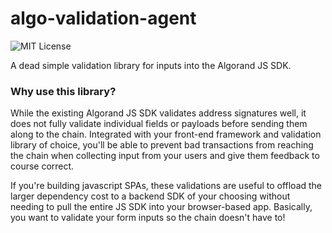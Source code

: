 # algo-validation-agent

![MIT License](https://img.shields.io/github/license/algonaut/algo-validation-agent?label=License)

A dead simple validation library for inputs into the Algorand JS SDK.

### Why use this library?

While the existing Algorand JS SDK validates address signatures well, it does not fully validate individual fields or payloads before sending them along to the chain. Integrated with your front-end framework and validation library of choice, you'll be able to prevent bad transactions from reaching the chain when collecting input from your users and give them feedback to course correct.

If you're building javascript SPAs, these validations are useful to offload the larger dependency cost to a backend SDK of your choosing without needing to pull the entire JS SDK into your browser-based app. Basically, you want to validate your form inputs so the chain doesn't have to!
